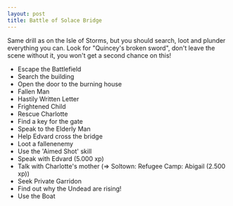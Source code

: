 ```yaml
---
layout: post
title: Battle of Solace Bridge
---
```


Same drill as on the Isle of Storms, but you should search, loot and plunder everything you can. Look for "Quincey's broken sword", don't leave the scene without it, you won't get a second chance on this!

* Escape the Battlefield
* Search the building
* Open the door to the burning house
* Fallen Man 
* Hastily Written Letter
* Frightened Child
* Rescue Charlotte
* Find a key for the gate
* Speak to the Elderly Man
* Help Edvard cross the bridge
* Loot a fallenenemy
* Use the 'Aimed Shot' skill
* Speak with Edvard (5.000 xp)
* Talk with Charlotte's mother (=> Soltown: Refugee Camp: Abigail (2.500 xp))
* Seek Private Garridon
* Find out why the Undead are rising!
* Use the Boat
